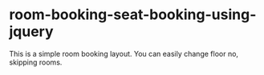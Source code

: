 # room-booking-seat-booking-using-jquery
This is a simple room booking layout. You can easily change floor no, skipping rooms.
